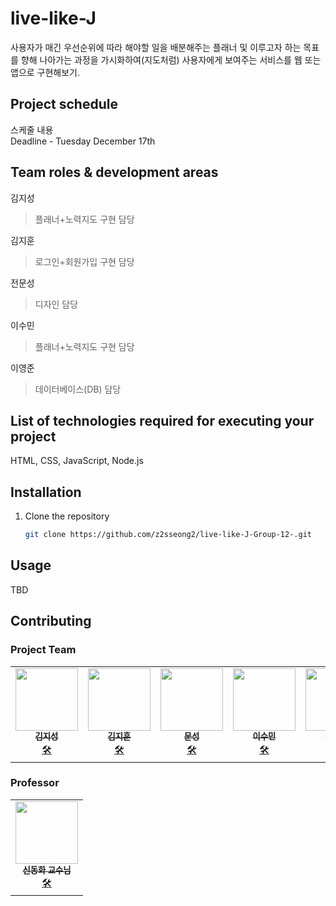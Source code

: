 # live-like-J


사용자가 매긴 우선순위에 따라 해야할 일을 배분해주는 플래너 및 이루고자 하는 목표를 향해 나아가는 과정을 가시화하여(지도처럼) 사용자에게 보여주는 서비스를 웹 또는 앱으로 구현해보기.


## Project schedule

스케줄 내용<br/>
Deadline - Tuesday December 17th

## Team roles & development areas

김지성<br/>
> 플래너+노력지도 구현 담당

김지훈<br/>
> 로그인+회원가입 구현 담당

전문성<br/>
> 디자인 담당

이수민<br/>
> 플래너+노력지도 구현 담당

이영준
> 데이터베이스(DB) 담당

## List of technologies required for executing your project

HTML, CSS, JavaScript, Node.js

## Installation

1. Clone the repository
    ```bash
    git clone https://github.com/z2sseong2/live-like-J-Group-12-.git
    ```
## Usage

TBD

## Contributing

### Project Team

<table>
<tr>
<td align="center">
<a href="https://github.com/z2sseong2">
<img src="https://avatars.githubusercontent.com/z2sseong2" width="100px;" alt=""/><br/>
<sub><b>김지성</b></sub></a><br/>
<a href="https://github.com/z2sseong2" title="Code">🛠️</a> 
</td>
<td align="center">
<a href="https://github.com/kimjihoon418">
<img src="https://avatars.githubusercontent.com/kimjihoon418" width="100px;" alt=""/><br/>
<sub><b>김지훈</b></sub></a><br/>
<a href="https://github.com/kimjihoon418" title="Code">🛠️</a> 
</td>
<td align="center">
<a href="https://github.com/msj-123">
<img src="https://avatars.githubusercontent.com/msj-123" width="100px;" alt=""/><br/>
<sub><b>문성</b></sub></a><br/>
<a href="https://github.com/msj-123" title="Code">🛠️</a> 
</td>
<td align="center">
<a href="https://github.com/isum450">
<img src="https://avatars.githubusercontent.com/isum450" width="100px;" alt=""/><br/>
<sub><b>이수민</b></sub></a><br/>
<a href="https://github.com/isum450" title="Code">🛠️</a> 
</td>
<td align="center">
<a href="https://github.com/lee990324">
<img src="https://avatars.githubusercontent.com/lee990324" width="100px;" alt=""/><br/>
<sub><b>이영준</b></sub></a><br/>
<a href="https://github.com/lee990324" title="Code">🛠️</a> 
</td>
</tr>
</table>

### Professor

<table>
<tr>
<td align="center">
<a href="https://github.com/kw-dhshin">
<img src="https://avatars.githubusercontent.com/kw-dhshin" width="100px;" alt=""/><br/>
<sub><b>신동화 교수님</b></sub></a><br/>
<a href="https://github.com/kw-dhshin" title="Code">🛠️</a> 
</td>
</tr>
</table>
